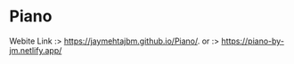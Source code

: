 # Piano

Webite Link :> https://jaymehtajbm.github.io/Piano/.
         or :>  https://piano-by-jm.netlify.app/
